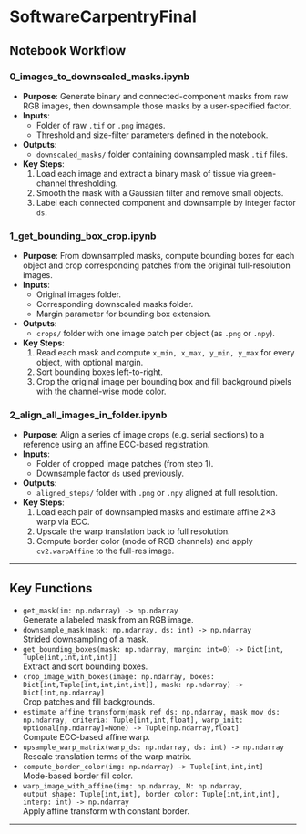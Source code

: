 # SoftwareCarpentryFinal

## Notebook Workflow

### 0_images_to_downscaled_masks.ipynb

- **Purpose**: Generate binary and connected-component masks from raw RGB images, then downsample those masks by a user-specified factor.
- **Inputs**:
  - Folder of raw `.tif` or `.png` images.
  - Threshold and size-filter parameters defined in the notebook.
- **Outputs**:
  - `downscaled_masks/` folder containing downsampled mask `.tif` files.
- **Key Steps**:
  1. Load each image and extract a binary mask of tissue via green-channel thresholding.
  2. Smooth the mask with a Gaussian filter and remove small objects.
  3. Label each connected component and downsample by integer factor `ds`.

### 1_get_bounding_box_crop.ipynb

- **Purpose**: From downsampled masks, compute bounding boxes for each object and crop corresponding patches from the original full-resolution images.
- **Inputs**:
  - Original images folder.
  - Corresponding downscaled masks folder.
  - Margin parameter for bounding box extension.
- **Outputs**:
  - `crops/` folder with one image patch per object (as `.png` or `.npy`).
- **Key Steps**:
  1. Read each mask and compute `x_min, x_max, y_min, y_max` for every object, with optional margin.
  2. Sort bounding boxes left-to-right.
  3. Crop the original image per bounding box and fill background pixels with the channel-wise mode color.

### 2_align_all_images_in_folder.ipynb

- **Purpose**: Align a series of image crops (e.g. serial sections) to a reference using an affine ECC-based registration.
- **Inputs**:
  - Folder of cropped image patches (from step 1).
  - Downsample factor `ds` used previously.
- **Outputs**:
  - `aligned_steps/` folder with `.png` or `.npy` aligned at full resolution.
- **Key Steps**:
  1. Load each pair of downsampled masks and estimate affine 2×3 warp via ECC.
  2. Upscale the warp translation back to full resolution.
  3. Compute border color (mode of RGB channels) and apply `cv2.warpAffine` to the full-res image.

---

## Key Functions

- `get_mask(im: np.ndarray) -> np.ndarray`  
  Generate a labeled mask from an RGB image.
- `downsample_mask(mask: np.ndarray, ds: int) -> np.ndarray`  
  Strided downsampling of a mask.
- `get_bounding_boxes(mask: np.ndarray, margin: int=0) -> Dict[int, Tuple[int,int,int,int]]`  
  Extract and sort bounding boxes.
- `crop_image_with_boxes(image: np.ndarray, boxes: Dict[int,Tuple[int,int,int,int]], mask: np.ndarray) -> Dict[int,np.ndarray]`  
  Crop patches and fill backgrounds.
- `estimate_affine_transform(mask_ref_ds: np.ndarray, mask_mov_ds: np.ndarray, criteria: Tuple[int,int,float], warp_init: Optional[np.ndarray]=None) -> Tuple[np.ndarray,float]`  
  Compute ECC-based affine warp.
- `upsample_warp_matrix(warp_ds: np.ndarray, ds: int) -> np.ndarray`  
  Rescale translation terms of the warp matrix.
- `compute_border_color(img: np.ndarray) -> Tuple[int,int,int]`  
  Mode-based border fill color.
- `warp_image_with_affine(img: np.ndarray, M: np.ndarray, output_shape: Tuple[int,int], border_color: Tuple[int,int,int], interp: int) -> np.ndarray`  
  Apply affine transform with constant border.

---